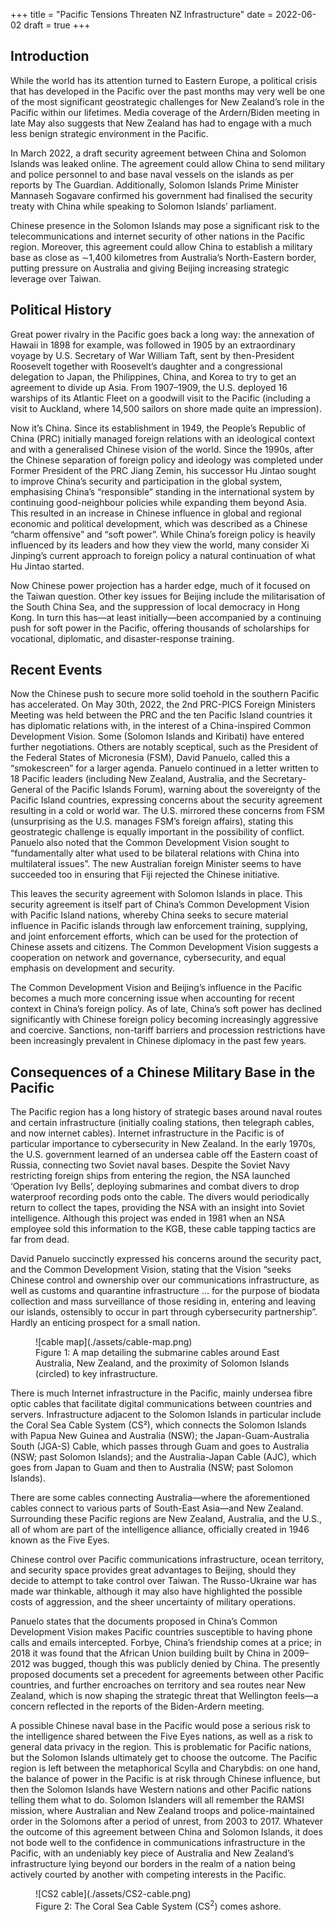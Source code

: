 +++
title = "Pacific Tensions Threaten NZ Infrastructure"
date = 2022-06-02
draft = true
+++

## Introduction

 While the world has its attention turned to Eastern Europe, a political crisis that has developed in the Pacific over the past months may very well be one of the most significant geostrategic challenges for New Zealand’s role in the Pacific within our lifetimes. Media coverage of the Ardern/Biden meeting in late May also suggests that New Zealand has had to engage with a much less benign strategic environment in the Pacific.

In March 2022, a draft security agreement between China and Solomon Islands was leaked online. The agreement could allow China to send military and police personnel to and base naval vessels on the islands as per reports by The Guardian. Additionally, Solomon Islands Prime Minister Mannaseh Sogavare confirmed his government had finalised the security treaty with China while speaking to Solomon Islands’ parliament.

Chinese presence in the Solomon Islands may pose a significant risk to the telecommunications and internet security of other nations in the Pacific region. Moreover, this agreement could allow China to establish a military base as close as &sim;1,400 kilometres from Australia’s North-Eastern border, putting pressure on Australia and giving Beijing increasing strategic leverage over Taiwan.

## Political History

 Great power rivalry in the Pacific goes back a long way: the annexation of Hawaii in 1898 for example, was followed in 1905 by an extraordinary voyage by U.S. Secretary of War William Taft, sent by then-President Roosevelt together with Roosevelt’s daughter and a congressional delegation to Japan, the Philippines, China, and Korea to try to get an agreement to divide up Asia. From 1907–1909, the U.S. deployed 16 warships of its Atlantic Fleet on a goodwill visit to the Pacific (including a visit to Auckland, where 14,500 sailors on shore made quite an impression).

Now it’s China. Since its establishment in 1949, the People’s Republic of China (PRC) initially managed foreign relations with an ideological context and with a generalised Chinese vision of the world. Since the 1990s, after the Chinese separation of foreign policy and ideology was completed under Former President of the PRC Jiang Zemin, his successor Hu Jintao sought to improve China’s security and participation in the global system, emphasising China’s “responsible” standing in the international system by continuing good-neighbour policies while expanding them beyond Asia. This resulted in an increase in Chinese influence in global and regional economic and political development, which was described as a Chinese “charm offensive” and “soft power”. While China’s foreign policy is heavily influenced by its leaders and how they view the world, many consider Xi Jinping’s current approach to foreign policy a natural continuation of what Hu Jintao started.

Now Chinese power projection has a harder edge, much of it focused on the Taiwan question. Other key issues for Beijing include the militarisation of the South China Sea, and the suppression of local democracy in Hong Kong. In turn this has—at least initially—been accompanied by a continuing push for soft power in the Pacific, offering thousands of scholarships for vocational, diplomatic, and disaster-response training.

## Recent Events

 Now the Chinese push to secure more solid toehold in the southern Pacific has accelerated. On May 30th, 2022, the 2nd PRC-PICS Foreign Ministers Meeting was held between the PRC and the ten Pacific Island countries it has diplomatic relations with, in the interest of a China-inspired Common Development Vision. Some (Solomon Islands and Kiribati) have entered further negotiations. Others are notably sceptical, such as the President of the Federal States of Micronesia (FSM), David Panuelo, called this a “smokescreen” for a larger agenda. Panuelo continued in a letter written to 18 Pacific leaders (including New Zealand, Australia, and the Secretary-General of the Pacific Islands Forum), warning about the sovereignty of the Pacific Island countries, expressing concerns about the security agreement resulting in a cold or world war. The U.S. mirrored these concerns from FSM (unsurprising as the U.S. manages FSM’s foreign affairs), stating this geostrategic challenge is equally important in the possibility of conflict. Panuelo also noted that the Common Development Vision sought to “fundamentally alter what used to be bilateral relations with China into multilateral issues”. The new Australian foreign Minister seems to have succeeded too in ensuring that Fiji rejected the Chinese initiative.

This leaves the security agreement with Solomon Islands in place. This security agreement is itself part of China’s Common Development Vision with Pacific Island nations, whereby China seeks to secure material influence in Pacific islands through law enforcement training, supplying, and joint enforcement efforts, which can be used for the protection of Chinese assets and citizens. The Common Development Vision suggests a cooperation on network and governance, cybersecurity, and equal emphasis on development and security.

The Common Development Vision and Beijing’s influence in the Pacific becomes a much more concerning issue when accounting for recent context in China’s foreign policy. As of late, China’s soft power has declined significantly with Chinese foreign policy becoming increasingly aggressive and coercive. Sanctions, non-tariff barriers and procession restrictions have been increasingly prevalent in Chinese diplomacy in the past few years.

## Consequences of a Chinese Military Base in the Pacific

 The Pacific region has a long history of strategic bases around naval routes and certain infrastructure (initially coaling stations, then telegraph cables, and now internet cables). Internet infrastructure in the Pacific is of particular importance to cybersecurity in New Zealand. In the early 1970s, the U.S. government learned of an undersea cable off the Eastern coast of Russia, connecting two Soviet naval bases. Despite the Soviet Navy restricting foreign ships from entering the region, the NSA launched ‘Operation Ivy Bells’, deploying submarines and combat divers to drop waterproof recording pods onto the cable. The divers would periodically return to collect the tapes, providing the NSA with an insight into Soviet intelligence. Although this project was ended in 1981 when an NSA employee sold this information to the KGB, these cable tapping tactics are far from dead.

David Panuelo succinctly expressed his concerns around the security pact, and the Common Development Vision, stating that the Vision “seeks Chinese control and ownership over our communications infrastructure, as well as customs and quarantine infrastructure … for the purpose of biodata collection and mass surveillance of those residing in, entering and leaving our islands, ostensibly to occur in part through cybersecurity partnership”. Hardly an enticing prospect for a small nation.

<figure>
	![cable map](./assets/cable-map.png)
	<figcaption>
		Figure 1: A map detailing the submarine cables around East Australia, New Zealand, and the proximity of Solomon Islands (circled) to key infrastructure.
	</figcaption>
</figure>

 There is much Internet infrastructure in the Pacific, mainly undersea fibre optic cables that facilitate digital communications between countries and servers. Infrastructure adjacent to the Solomon Islands in particular include the Coral Sea Cable System (CS²), which connects the Solomon Islands with Papua New Guinea and Australia (NSW); the Japan-Guam-Australia South (JGA-S) Cable, which passes through Guam and goes to Australia (NSW; past Solomon Islands); and the Australia-Japan Cable (AJC), which goes from Japan to Guam and then to Australia (NSW; past Solomon Islands).

There are some cables connecting Australia—where the aforementioned cables connect to various parts of South-East Asia—and New Zealand. Surrounding these Pacific regions are New Zealand, Australia, and the U.S., all of whom are part of the intelligence alliance, officially created in 1946 known as the Five Eyes.

 Chinese control over Pacific communications infrastructure, ocean territory, and security space provides great advantages to Beijing, should they decide to attempt to take control over Taiwan. The Russo-Ukraine war has made war thinkable, although it may also have highlighted the possible costs of aggression, and the sheer uncertainty of military operations.

Panuelo states that the documents proposed in China’s Common Development Vision makes Pacific countries susceptible to having phone calls and emails intercepted. Forbye, China’s friendship comes at a price; in 2018 it was found that the African Union building built by China in 2009–2012 was bugged, though this was publicly denied by China. The presently proposed documents set a precedent for agreements between other Pacific countries, and further encroaches on territory and sea routes near New Zealand, which is now shaping the strategic threat that Wellington feels—a concern reflected in the reports of the Biden-Ardern meeting.

A possible Chinese naval base in the Pacific would pose a serious risk to the intelligence shared between the Five Eyes nations, as well as a risk to general data privacy in the region. This is problematic for Pacific nations, but the Solomon Islands ultimately get to choose the outcome. The Pacific region is left between the metaphorical Scylla and Charybdis: on one hand, the balance of power in the Pacific is at risk through Chinese influence, but then the Solomon Islands have Western nations and other Pacific nations telling them what to do. Solomon Islanders will all remember the RAMSI mission, where Australian and New Zealand troops and police-maintained order in the Solomons after a period of unrest, from 2003 to 2017. Whatever the outcome of this agreement between China and Solomon Islands, it does not bode well to the confidence in communications infrastructure in the Pacific, with an undeniably key piece of Australia and New Zealand’s infrastructure lying beyond our borders in the realm of a nation being actively courted by another with competing interests in the Pacific.

<figure>
	![CS2 cable](./assets/CS2-cable.png)
	<figcaption>
		Figure 2: The Coral Sea Cable System (CS<sup>2</sup>) comes ashore.
	</figcaption>
</figure>
